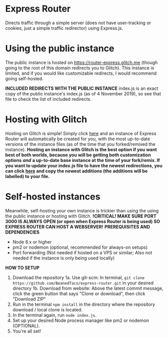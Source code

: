 Express Router
========
Directs traffic through a simple server (does not have user-tracking or cookies, just a simple traffic redirector) using Express.js.

Using the public instance
========
The public instance is hosted on https://router-express.glitch.me (though going to the root of this domain redirects you to Glitch). This instance is limited, and if you would like customizable redirects, I would recommend going self-hosted.

**__INCLUDED REDIRECTS WITH THE PUBLIC INSTANCE__**
index.js is an exact copy of the public instance's index.js (as of 4 November 2019), so see that file to check the list of included redirects.

Hosting with Glitch
========
Hosting on Glitch is simple! Simply click [here](https://glitch.com/edit/#!/remix/router-express) and an instance of Express Router will automatically be created for you, with the most up-to-date versions of the instance files (as of the time that you forked/remixed the instance). **Hosting an instance with Glitch is the best option if you want best of both worlds, because you will be getting both customization options** ***and*** **a up-to-date base instance at the time of your fork/remix. If you want to update your index.js file to have the newest redirections, you can click [here](https://glitch.com/edit/#!/router-express?path=index.js:81:0) and copy the newest additions (the additions will be labelled) to your file.**

Self-hosted instances
========
Meanwhile, self-hosting your own instance is trickier than using the using the public instance or hosting with Glitch.
**!CRITICAL! MAKE SURE PORT 3000 IS ALWAYS OPEN (or open when Express Router is being used) SO EXPRESS ROUTER CAN HOST A WEBSERVER!**
**__PREREQUISITES AND DEPENDENCIES__**
- Node 8.x or higher
- pm2 or nodemon (optional, recommended for always-on setups)
- Port forwarding (Not needed if hosted on a VPS or similar; Also not needed if the instance is only being used locally)

**__HOW TO SETUP__**
1. Download the repository
  1a. Use git-scm: In terminal, ``git clone https://github.com/BeanedTaco/express-router.git`` in your desired directory
  1b. Download from website: Above the latest commit message, click the green button that says "Clone or download", then click "Download         ZIP"
2. Run in the terminal ``npm install`` in the directory where the repository download / local clone is located.
3. In the terminal again, run ``node index.js``.
4. Set up your desired Node process manager like pm2 or nodemon (OPTIONAL).
5. You're all set!
